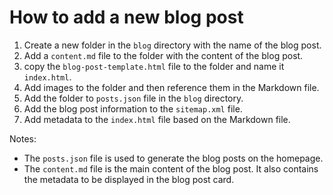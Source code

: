 # How to add a new blog post

1. Create a new folder in the `blog` directory with the name of the blog post.
2. Add a `content.md` file to the folder with the content of the blog post.
3. copy the `blog-post-template.html` file to the folder and name it `index.html`.
4. Add images to the folder and then reference them in the Markdown file.
5. Add the folder to  `posts.json` file in the `blog` directory.
6. Add the blog post information to the `sitemap.xml` file.
7. Add metadata to the `index.html` file based on the Markdown file.

Notes:
- The `posts.json` file is used to generate the blog posts on the homepage.
- The `content.md` file is the main content of the blog post. It also contains the metadata to be displayed in the blog post card.


